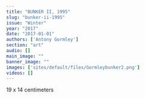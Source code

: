 ```yaml
---
title: "BUNKER II, 1995"
slug: "bunker-ii-1995"
issue: "Winter"
year: "2017"
date: "2017-01-01"
authors: ['Antony Gormley']
section: "art"
audio: []
main_image: ""
banner_image: ""
images: ['sites/default/files/Gormleybunker2.png']
videos: []
---
```

19 x 14 centimeters

